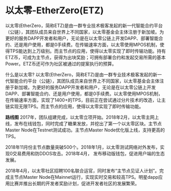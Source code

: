 # 

# 以太零-EtherZero(ETZ)

以太零(EtherZero，简称ETZ)是由一群专业技术极客发起的新一代智能合约平台（公链），其团队成员来自世界上不同国家，以太零基金会主体注册于新加坡。为更好的服务DAPP开发者和用户，无论是在以太零公链上开发DAPP、部署智能合约、还是用户使用，都是0手续费。在传输速率方面，以太零使用MPOS机制，使得TPS能达到上万级别。而主节点的应用，使得以太零实现了即时传输功能。持有ETZ币，可成为主节点，获得为出块奖励；可拥有部署合约和发起交易所需的基本Power。ETZ币还可作为社区被通过的提案执行的预算。

什么是以太零?
以太零(EtherZero，简称ETZ)是由一群专业技术极客发起的新一代智能合约平台（公链），其团队成员来自世界上不同国家，以太零基金会主体注册于新加坡。为更好的服务DAPP开发者和用户，无论是在以太零公链上开发DAPP、部署智能合约、还是用户使用，都是0手续费。以太零使用MPOS机制，在传输速率方面，实现了1400+的TPS，目前正在尝试通过分片技术的改造，让主链实现无限TPS。而主节点的应用，使得以太零实现了即时传输功能。

**路线图**
2017年，团队组建完成，以太零立项开始。2018年2月，以太零主网上线，发布在线钱包，同时完成了糖果发放，并挖出了第一个以太零区块。主节点Master Node在Testnet测试成功。主节点Master Node优化版上线，支持更高的TPS。

2018年11月份主节点数量突破500个。2018年1月，以太零测试网络对外发布，实现0交易费用和防DDOS攻击。2018年4月， 发布移动版钱包，促进用户端的生态发展。

2018年4月，以太零社区招聘100名联合运官，同时发布“主节点见证人计划”。完成主节点Master Node在Mainnet运行，实现实时交易和较高TPS。明星dapp应用比赛并推出长期的开发者奖励计划，促进开发者社区的发展繁荣。


